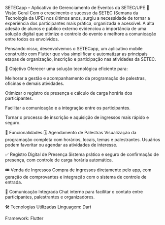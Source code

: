 SETECapp – Aplicativo de Gerenciamento de Eventos da SETEC/UPE
📌 Visão Geral
Com o crescimento e sucesso da SETEC (Semana da Tecnologia da UPE) nos últimos anos, surgiu a necessidade de tornar a experiência dos participantes mais prática, organizada e acessível. A alta adesão de alunos e público externo evidenciou a importância de uma solução digital que otimize o controle do evento e melhore a comunicação entre todos os envolvidos.

Pensando nisso, desenvolvemos o SETECapp, um aplicativo mobile construído com Flutter que visa simplificar e automatizar as principais etapas de organização, inscrição e participação nas atividades da SETEC.

🎯 Objetivo
Oferecer uma solução tecnológica eficiente para:

Melhorar a gestão e acompanhamento da programação de palestras, oficinas e demais atividades.

Otimizar o registro de presença e cálculo de carga horária dos participantes.

Facilitar a comunicação e a integração entre os participantes.

Tornar o processo de inscrição e aquisição de ingressos mais rápido e seguro.

🚀 Funcionalidades
🗓️ Agendamento de Palestras
Visualização da programação completa com horários, locais, temas e palestrantes. Usuários podem favoritar ou agendar as atividades de interesse.

✅ Registro Digital de Presença
Sistema prático e seguro de confirmação de presença, com controle de carga horária automática.

🎟️ Venda de Ingressos
Compra de ingressos diretamente pelo app, com geração de comprovantes e integração com o sistema de controle de entrada.

💬 Comunicação Integrada
Chat interno para facilitar o contato entre participantes, palestrantes e organizadores.

🛠️ Tecnologias Utilizadas
Linguagem: Dart

Framework: Flutter

